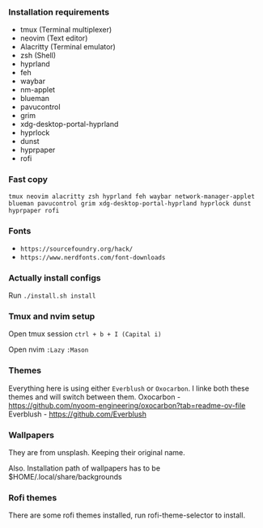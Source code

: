 ### Installation requirements
- tmux (Terminal multiplexer)
- neovim (Text editor)
- Alacritty (Terminal emulator)
- zsh (Shell)
- hyprland
- feh
- waybar 
- nm-applet
- blueman
- pavucontrol
- grim
- xdg-desktop-portal-hyprland
- hyprlock
- dunst
- hyprpaper
- rofi

### Fast copy
```
tmux neovim alacritty zsh hyprland feh waybar network-manager-applet blueman pavucontrol grim xdg-desktop-portal-hyprland hyprlock dunst hyprpaper rofi
```

### Fonts
- ```https://sourcefoundry.org/hack/```
- ```https://www.nerdfonts.com/font-downloads```

### Actually install configs
Run ```./install.sh install```

### Tmux and nvim setup
Open tmux session
```ctrl + b + I (Capital i)```

Open nvim
 ```:Lazy```
 ```:Mason```

### Themes
Everything here is using either ```Everblush``` or ```Oxocarbon```. I linke both these themes and will switch between them.
Oxocarbon - https://github.com/nyoom-engineering/oxocarbon?tab=readme-ov-file
Everblush - https://github.com/Everblush

### Wallpapers
They are from unsplash. Keeping their original name.

Also. Installation path of wallpapers has to be $HOME/.local/share/backgrounds

### Rofi themes
There are some rofi themes installed, run rofi-theme-selector to install.
